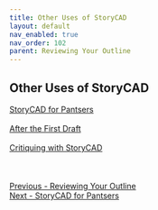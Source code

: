 ```yaml
---
title: Other Uses of StoryCAD
layout: default
nav_enabled: true
nav_order: 102
parent: Reviewing Your Outline
---
```

## Other Uses of StoryCAD ##
[StoryCAD for Pantsers](StoryCAD_for_Pantsers.md) <br/><br/>
[After the First Draft](After_the_First_Draft.md) <br/><br/>
[Critiquing with StoryCAD](Critiquing_with_StoryCAD.md) <br/><br/>
 <br/>
 <br/>
[Previous - Reviewing Your Outline](Reviewing_Your_Outline.md) <br/>
[Next - StoryCAD for Pantsers](StoryCAD_for_Pantsers.md) <br/>
